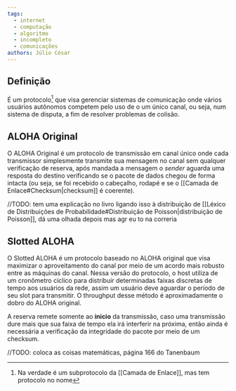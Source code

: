 ```yaml
---
tags:
  - internet
  - computação
  - algoritmo
  - incompleto
  - comunicações
authors: Júlio César
---
```

## Definição

É um protocolo[^1] que visa gerenciar sistemas de comunicação onde vários usuários autônomos competem pelo uso de o um único canal, ou seja, num sistema de disputa, a fim de resolver problemas de colisão.

## ALOHA Original

O ALOHA Original é um protocolo de transmissão em canal único onde cada transmissor simplesmente transmite sua mensagem no canal sem qualquer verificação de reserva, após mandada a mensagem o _sender_ aguarda uma resposta do destino verificando se o pacote de dados chegou de forma intacta (ou seja, se foi recebido o cabeçalho, rodapé e se o [[Camada de Enlace#Checksum|checksum]] é coerente).

//TODO: tem uma explicação no livro ligando isso à distribuição de [[Léxico de Distribuições de Probabilidade#Distribuição de Poisson|distribuição de Poisson]], dá uma olhada depois mas agr eu to na correria

## Slotted ALOHA

O Slotted ALOHA é um protocolo baseado no ALOHA original que visa maximizar o aproveitamento do canal por meio de um acordo mais robusto entre as máquinas do canal. Nessa versão do protocolo, o host utiliza de um cronômetro cíclico para distribuir determinadas faixas discretas de tempo aos usuários da rede, assim um usuário deve aguardar o período de seu slot para transmitir. O throughput desse método é aproximadamente o dobro do ALOHA original.

A reserva remete somente ao **inicio** da transmissão, caso uma transmissão dure mais que sua faixa de tempo ela irá interferir na próxima, então ainda é necessária a verificação da integridade do pacote por meio de um checksum.

//TODO: coloca as coisas matemáticas, página 166 do Tanenbaum

[^1]: Na verdade é um subprotocolo da [[Camada de Enlace]], mas tem protocolo no nome
